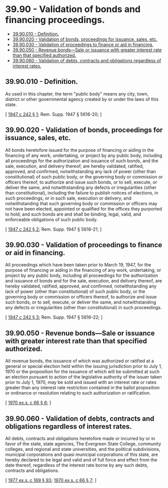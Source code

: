 # 39.90 - Validation of bonds and financing proceedings.
* [39.90.010 - Definition.](#3990010---definition)
* [39.90.020 - Validation of bonds, proceedings for issuance, sales, etc.](#3990020---validation-of-bonds-proceedings-for-issuance-sales-etc)
* [39.90.030 - Validation of proceedings to finance or aid in financing.](#3990030---validation-of-proceedings-to-finance-or-aid-in-financing)
* [39.90.050 - Revenue bonds—Sale or issuance with greater interest rate than that specified authorized.](#3990050---revenue-bondssale-or-issuance-with-greater-interest-rate-than-that-specified-authorized)
* [39.90.060 - Validation of debts, contracts and obligations regardless of interest rates.](#3990060---validation-of-debts-contracts-and-obligations-regardless-of-interest-rates)
## 39.90.010 - Definition.
As used in this chapter, the term "public body" means any city, town, district or other governmental agency created by or under the laws of this state.

\[ [1947 c 242 § 1](https://leg.wa.gov/CodeReviser/documents/sessionlaw/1947c242.pdf?cite=1947%20c%20242%20§%201); Rem. Supp. 1947 § 5616-20; \]

## 39.90.020 - Validation of bonds, proceedings for issuance, sales, etc.
All bonds heretofore issued for the purpose of financing or aiding in the financing of any work, undertaking, or project by any public body, including all proceedings for the authorization and issuance of such bonds, and the sale, execution, and delivery thereof, are hereby validated, ratified, approved, and confirmed, notwithstanding any lack of power (other than constitutional) of such public body, or the governing body or commission or officers thereof, to authorize and issue such bonds, or to sell, execute, or deliver the same, and notwithstanding any defects or irregularities (other than constitutional), including the failure to publish notices of elections, in such proceedings, or in such sale, execution or delivery, and notwithstanding that such governing body or commission or officers may not have been elected, appointed or qualified for the offices they purported to hold; and such bonds are and shall be binding, legal, valid, and enforceable obligations of such public body.

\[ [1947 c 242 § 2](https://leg.wa.gov/CodeReviser/documents/sessionlaw/1947c242.pdf?cite=1947%20c%20242%20§%202); Rem. Supp. 1947 § 5616-21; \]

## 39.90.030 - Validation of proceedings to finance or aid in financing.
All proceedings which have been taken prior to March 19, 1947, for the purpose of financing or aiding in the financing of any work, undertaking, or project by any public body, including all proceedings for the authorization and issuance of bonds and for the sale, execution, and delivery thereof, are hereby validated, ratified, approved, and confirmed, notwithstanding any lack of power (other than constitutional) of such public body, or the governing body or commission or officers thereof, to authorize and issue such bonds, or to sell, execute, or deliver the same, and notwithstanding any defects or irregularities (other than constitutional) in such proceedings.

\[ [1947 c 242 § 3](https://leg.wa.gov/CodeReviser/documents/sessionlaw/1947c242.pdf?cite=1947%20c%20242%20§%203); Rem. Supp. 1947 § 5616-22; \]

## 39.90.050 - Revenue bonds—Sale or issuance with greater interest rate than that specified authorized.
All revenue bonds, the issuance of which was authorized or ratified at a general or special election held within the issuing jurisdiction prior to July 1, 1970 or the proposition for the issuance of which will be submitted at such an election pursuant to action of the legislative authority of the issuer taken prior to July 1, 1970, may be sold and issued with an interest rate or rates greater than any interest rate restriction contained in the ballot proposition or ordinance or resolution relating to such authorization or ratification.

\[ [1970 ex.s. c 66 § 6](https://leg.wa.gov/CodeReviser/documents/sessionlaw/1970ex1c66.pdf?cite=1970%20ex.s.%20c%2066%20§%206); \]

## 39.90.060 - Validation of debts, contracts and obligations regardless of interest rates.
All debts, contracts and obligations heretofore made or incurred by or in favor of the state, state agencies, The Evergreen State College, community colleges, and regional and state universities, and the political subdivisions, municipal corporations and quasi municipal corporations of this state, are hereby declared to be legal and valid and of full force and effect from the date thereof, regardless of the interest rate borne by any such debts, contracts and obligations.

\[ [1977 ex.s. c 169 § 93](https://leg.wa.gov/CodeReviser/documents/sessionlaw/1977ex1c169.pdf?cite=1977%20ex.s.%20c%20169%20§%2093); [1970 ex.s. c 66 § 7](https://leg.wa.gov/CodeReviser/documents/sessionlaw/1970ex1c66.pdf?cite=1970%20ex.s.%20c%2066%20§%207); \]

